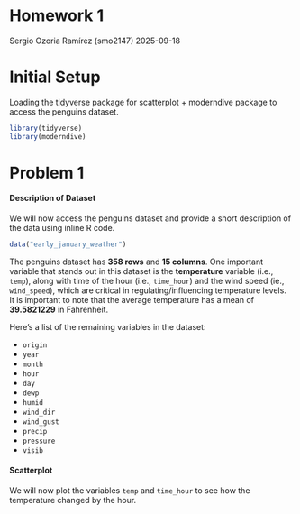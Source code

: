 Homework 1
================
Sergio Ozoria Ramírez (smo2147)
2025-09-18

# Initial Setup

Loading the tidyverse package for scatterplot + moderndive package to
access the penguins dataset.

``` r
library(tidyverse)
library(moderndive)
```

# Problem 1

#### Description of Dataset

We will now access the penguins dataset and provide a short description
of the data using inline R code.

``` r
data("early_january_weather")
```

The penguins dataset has **358 rows** and **15 columns**. One important
variable that stands out in this dataset is the **temperature** variable
(i.e., `temp`), along with time of the hour (i.e., `time_hour`) and the
wind speed (ie., `wind_speed`), which are critical in
regulating/influencing temperature levels. It is important to note that
the average temperature has a mean of **39.5821229** in Fahrenheit.

Here’s a list of the remaining variables in the dataset:

- `origin`
- `year`
- `month`
- `hour`
- `day`
- `dewp`
- `humid`
- `wind_dir`
- `wind_gust`
- `precip`
- `pressure`
- `visib`

#### Scatterplot

We will now plot the variables `temp` and `time_hour` to see how the
temperature changed by the hour.
